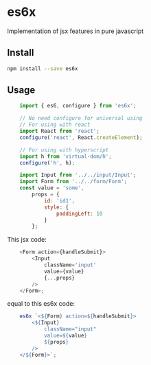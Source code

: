 # es6x
Implementation of jsx features in pure javascript

## Install
```bash
npm install --save es6x
```

## Usage
```javascript
    import { es6, configure } from 'es6x';

    // No need configure for universal using
    // For using with react
    import React from 'react';
    configure('react', React.createElement);

    // For using with hyperscript
    import h from 'virtual-dom/h';
    configure('h', h);
```

```javascript
    import Input from '../../input/Input';
    import Form from '../../form/Form';
    const value = 'some',
        props = {
            id: 'id1',
            style: {
                paddingLeft: 10
            }
        };
```

This jsx code:
```javascript
    <Form action={handleSubmit}>
        <Input
            className='input'
            value={value}
            {...props}
        />
    </Form>;
```
equal to this es6x code:
```javascript
    es6x `<${Form} action=${handleSubmit}>
        <${Input}
            className="input"
            value=${value}
            ${props}
        />
    </${Form}>`;
```

